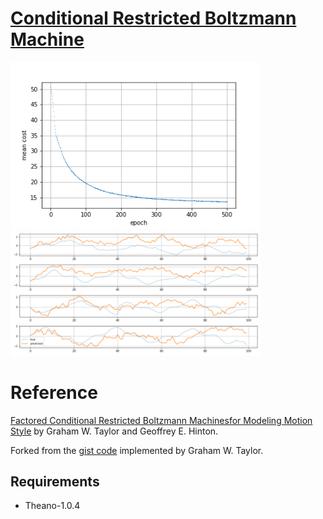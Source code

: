 # [Conditional Restricted Boltzmann Machine](https://www.cs.toronto.edu/~hinton/absps/fcrbm_icml.pdf)

<img src="cost.png" width="400" alt="cost" /> <img src="prediction.png" width="400" alt="predicion" />

# Reference

[Factored Conditional Restricted Boltzmann Machinesfor Modeling Motion Style](https://www.cs.toronto.edu/~hinton/absps/fcrbm_icml.pdf) by Graham W. Taylor and Geoffrey E. Hinton.

Forked from the [gist code](https://gist.github.com/gwtaylor/2505670) implemented by Graham W. Taylor. 

## Requirements

- Theano-1.0.4
